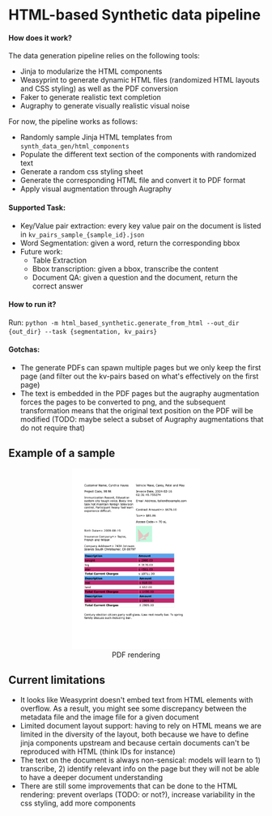 # HTML-based Synthetic data pipeline

#### How does it work?
The data generation pipeline relies on the following tools:
- Jinja to modularize the HTML components
- Weasyprint to generate dynamic HTML files (randomized HTML layouts and CSS styling) as well as the PDF conversion
- Faker to generate realistic text completion
- Augraphy to generate visually realistic visual noise

For now, the pipeline works as follows:
- Randomly sample Jinja HTML templates from `synth_data_gen/html_components`
- Populate the different text section of the components with randomized text
- Generate a random css styling sheet
- Generate the corresponding HTML file and convert it to PDF format
- Apply visual augmentation through Augraphy

#### Supported Task:
- Key/Value pair extraction: every key value pair on the document is listed in `kv_pairs_sample_{sample_id}.json`
- Word Segmentation: given a word, return the corresponding bbox
- Future work:
    - Table Extraction
    - Bbox transcription: given a bbox, transcribe the content
    - Document QA: given a question and the document, return the correct answer

#### How to run it?

Run: `python -m html_based_synthetic.generate_from_html --out_dir {out_dir} --task {segmentation, kv_pairs}`


#### Gotchas:
- The generate PDFs can spawn multiple pages but we only keep the first page (and filter out the kv-pairs based on what's effectively on the first page)
- The text is embedded in the PDF pages but the augraphy augmentation forces the pages to be converted to png, and the subsequent transformation means that the original text position on the PDF will be modified (TODO: maybe select a subset of Augraphy augmentations that do not require that)


## Example of a sample

<div align="center">
<img src="./assets/sample.png"  width="50%">
<figcaption>PDF rendering</figcaption>
</div>


## Current limitations

- It looks like Weasyprint doesn't embed text from HTML elements with overflow. As a result, you might see some discrepancy between the metadata file and the image file for a given document
- Limited document layout support: having to rely on HTML means we are limited in the diversity of the layout, both because we have to define jinja components upstream and because certain documents can't be reproduced with HTML (think IDs for instance)
- The text on the document is always non-sensical: models will learn to 1) transcribe, 2) identify relevant info on the page but they will not be able to have a deeper document understanding
- There are still some improvements that can be done to the HTML rendering: prevent overlaps (TODO: or not?), increase variability in the css styling, add more components